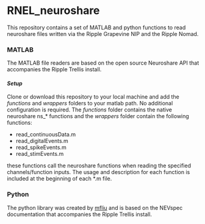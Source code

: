 # RNEL_neuroshare
This repository contains a set of MATLAB and python functions to read neuroshare files written via the Ripple Grapevine NIP and the 
Ripple Nomad. 

### MATLAB
The MATLAB file readers are based on the open source Neuroshare API that accompanies the Ripple Trellis install.  

#### *Setup*  
Clone or download this repository to your local machine and add the *functions* and *wrappers* folders to your matlab path. No additional 
configuration is required. The *functions* folder contains the native neuroshare ns_* functions and the *wrappers* folder contain the 
following functions:  
* read_continuousData.m  
* read_digitalEvents.m  
* read_spikeEvents.m  
* read_stimEvents.m  

these functions call the neuroshare functions when reading the specified channels/function inputs. The usage and description for each 
function is included at the beginning of each *.m file.
  
### Python
The python library was created by [mfliu](https://github.com/mfliu) and is based on the NEVspec documentation that accompanies the 
Ripple Trellis install. 
